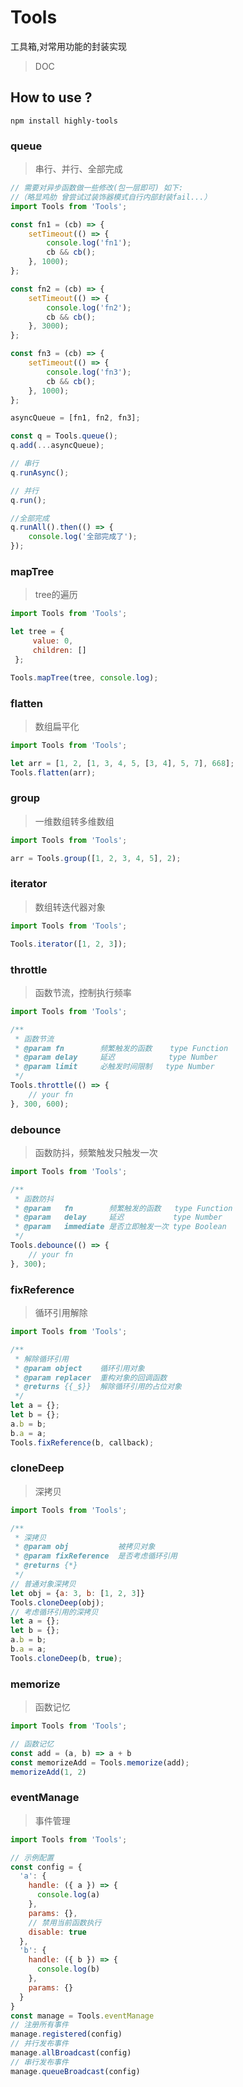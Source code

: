# Tools
工具箱,对常用功能的封装实现

> DOC

## How to use ?

```npm
npm install highly-tools
```

### queue
> 串行、并行、全部完成
```javascript
// 需要对异步函数做一些修改(包一层即可) 如下:
//（略显鸡肋 曾尝试过装饰器模式自行内部封装fail...）
import Tools from 'Tools';

const fn1 = (cb) => {
    setTimeout(() => {
        console.log('fn1');
        cb && cb();
    }, 1000);
};

const fn2 = (cb) => {
    setTimeout(() => {
        console.log('fn2');
        cb && cb();
    }, 3000);
};

const fn3 = (cb) => {
    setTimeout(() => {
        console.log('fn3');
        cb && cb();
    }, 1000);
};

asyncQueue = [fn1, fn2, fn3];

const q = Tools.queue();
q.add(...asyncQueue);

// 串行
q.runAsync();

// 并行
q.run();

//全部完成
q.runAll().then(() => {
    console.log('全部完成了');
});
```

### mapTree
> tree的遍历
```javascript
import Tools from 'Tools';

let tree = {
     value: 0,
     children: []
 };

Tools.mapTree(tree, console.log);
```

### flatten
> 数组扁平化
```javascript
import Tools from 'Tools';

let arr = [1, 2, [1, 3, 4, 5, [3, 4], 5, 7], 668];
Tools.flatten(arr);
```

### group
> 一维数组转多维数组
```javascript
import Tools from 'Tools';

arr = Tools.group([1, 2, 3, 4, 5], 2);
```

### iterator
> 数组转迭代器对象
```javascript
import Tools from 'Tools';

Tools.iterator([1, 2, 3]);
```

### throttle
> 函数节流，控制执行频率
```javascript
import Tools from 'Tools';

/**
 * 函数节流
 * @param fn        频繁触发的函数    type Function
 * @param delay     延迟            type Number
 * @param limit     必触发时间限制   type Number
 */
Tools.throttle(() => {
    // your fn
}, 300, 600);
```

### debounce
> 函数防抖，频繁触发只触发一次
```javascript
import Tools from 'Tools';

/**
 * 函数防抖
 * @param   fn        频繁触发的函数   type Function
 * @param   delay     延迟           type Number
 * @param   immediate 是否立即触发一次 type Boolean
 */
Tools.debounce(() => {
    // your fn
}, 300);

```

### fixReference
> 循环引用解除
```javascript
import Tools from 'Tools';

/**
 * 解除循环引用
 * @param object    循环引用对象
 * @param replacer  重构对象的回调函数
 * @returns {{_$}}  解除循环引用的占位对象
 */
let a = {};
let b = {};
a.b = b;
b.a = a;
Tools.fixReference(b, callback);

```

### cloneDeep
> 深拷贝
```javascript
import Tools from 'Tools';

/**
 * 深拷贝
 * @param obj           被拷贝对象
 * @param fixReference  是否考虑循环引用
 * @returns {*}
 */
// 普通对象深拷贝
let obj = {a: 3, b: [1, 2, 3]}
Tools.cloneDeep(obj);
// 考虑循环引用的深拷贝
let a = {};
let b = {};
a.b = b;
b.a = a;
Tools.cloneDeep(b, true);

```

### memorize
> 函数记忆
```javascript
import Tools from 'Tools';

// 函数记忆
const add = (a, b) => a + b
const memorizeAdd = Tools.memorize(add);
memorizeAdd(1, 2)
```

### eventManage
> 事件管理
```javascript
import Tools from 'Tools';

// 示例配置
const config = {
  'a': {
    handle: ({ a }) => {
      console.log(a)
    },
    params: {},
    // 禁用当前函数执行
    disable: true
  },
  'b': {
    handle: ({ b }) => {
      console.log(b)
    },
    params: {}
  }
}
const manage = Tools.eventManage
// 注册所有事件
manage.registered(config)
// 并行发布事件
manage.allBroadcast(config)
// 串行发布事件
manage.queueBroadcast(config)
```
